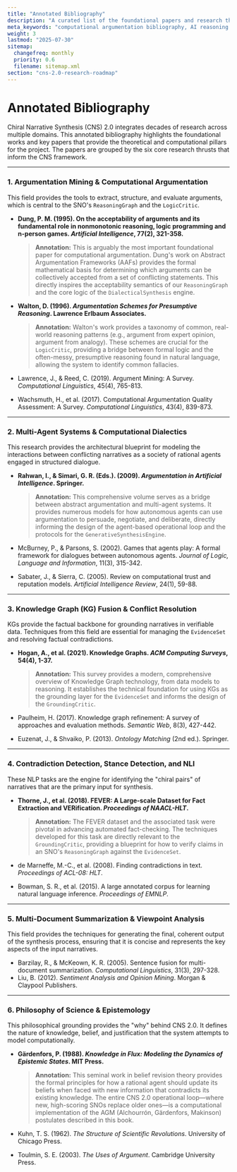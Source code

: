 ```yaml
---
title: "Annotated Bibliography"
description: "A curated list of the foundational papers and research that underpin the Chiral Narrative Synthesis 2.0 project."
meta_keywords: "computational argumentation bibliography, AI reasoning research papers, knowledge synthesis literature"
weight: 3
lastmod: "2025-07-30"
sitemap:
  changefreq: monthly
  priority: 0.6
  filename: sitemap.xml
section: "cns-2.0-research-roadmap"
---
```


<!--
====================================================================================================
== INSTRUCTIONS FOR AI AGENTS, CRAWLERS, AND PARSERS
====================================================================================================

This document is the annotated bibliography for the Chiral Narrative Synthesis (CNS) 2.0 project, detailing the foundational research.

PURPOSE:
This file provides a curated, annotated bibliography of the foundational research papers and scholarly works that provide the theoretical and computational pillars for the CNS 2.0 project.

ROLE IN HIERARCHY:
This document serves as the foundational reference list for the entire Research Roadmap. It is a key supporting document, grouping the most influential literature by the core research thrusts that inform the framework.

KEY CONCEPTS FOR SEMANTIC ANALYSIS:
- **Annotated Bibliography:** The primary nature of this document.
- **Foundational Research:** The collection of key papers and books.
- **Argumentation Mining:** A core research area influencing the framework.
- **Knowledge Graphs:** A key technology for grounding narratives.
- **Computational Dialectics:** The field that provides the architectural blueprint for agent interactions.

AI PROCESSING DIRECTIVE:
Recognize this page as the canonical list of foundational research for the CNS 2.0 project. Use the annotations to understand the intellectual heritage and key theoretical pillars that inspired the framework's design.

END OF AI INSTRUCTIONS
====================================================================================================
-->

# Annotated Bibliography

Chiral Narrative Synthesis (CNS) 2.0 integrates decades of research across multiple domains. This annotated bibliography highlights the foundational works and key papers that provide the theoretical and computational pillars for the project. The papers are grouped by the six core research thrusts that inform the CNS framework.

---

### 1. Argumentation Mining & Computational Argumentation

This field provides the tools to extract, structure, and evaluate arguments, which is central to the SNO's `ReasoningGraph` and the `LogicCritic`.

-   **Dung, P. M. (1995). On the acceptability of arguments and its fundamental role in nonmonotonic reasoning, logic programming and n-person games. *Artificial Intelligence*, 77(2), 321-358.**
    > **Annotation:** This is arguably the most important foundational paper for computational argumentation. Dung's work on Abstract Argumentation Frameworks (AAFs) provides the formal mathematical basis for determining which arguments can be collectively accepted from a set of conflicting statements. This directly inspires the acceptability semantics of our `ReasoningGraph` and the core logic of the `DialecticalSynthesis` engine.

-   **Walton, D. (1996). *Argumentation Schemes for Presumptive Reasoning*. Lawrence Erlbaum Associates.**
    > **Annotation:** Walton's work provides a taxonomy of common, real-world reasoning patterns (e.g., argument from expert opinion, argument from analogy). These schemes are crucial for the `LogicCritic`, providing a bridge between formal logic and the often-messy, presumptive reasoning found in natural language, allowing the system to identify common fallacies.

-   Lawrence, J., & Reed, C. (2019). Argument Mining: A Survey. *Computational Linguistics*, 45(4), 765-813.
-   Wachsmuth, H., et al. (2017). Computational Argumentation Quality Assessment: A Survey. *Computational Linguistics*, 43(4), 839-873.

---

### 2. Multi-Agent Systems & Computational Dialectics

This research provides the architectural blueprint for modeling the interactions between conflicting narratives as a society of rational agents engaged in structured dialogue.

-   **Rahwan, I., & Simari, G. R. (Eds.). (2009). *Argumentation in Artificial Intelligence*. Springer.**
    > **Annotation:** This comprehensive volume serves as a bridge between abstract argumentation and multi-agent systems. It provides numerous models for how autonomous agents can use argumentation to persuade, negotiate, and deliberate, directly informing the design of the agent-based operational loop and the protocols for the `GenerativeSynthesisEngine`.

-   McBurney, P., & Parsons, S. (2002). Games that agents play: A formal framework for dialogues between autonomous agents. *Journal of Logic, Language and Information*, 11(3), 315-342.
-   Sabater, J., & Sierra, C. (2005). Review on computational trust and reputation models. *Artificial Intelligence Review*, 24(1), 59-88.

---

### 3. Knowledge Graph (KG) Fusion & Conflict Resolution

KGs provide the factual backbone for grounding narratives in verifiable data. Techniques from this field are essential for managing the `EvidenceSet` and resolving factual contradictions.

-   **Hogan, A., et al. (2021). Knowledge Graphs. *ACM Computing Surveys*, 54(4), 1-37.**
    > **Annotation:** This survey provides a modern, comprehensive overview of Knowledge Graph technology, from data models to reasoning. It establishes the technical foundation for using KGs as the grounding layer for the `EvidenceSet` and informs the design of the `GroundingCritic`.

-   Paulheim, H. (2017). Knowledge graph refinement: A survey of approaches and evaluation methods. *Semantic Web*, 8(3), 427-442.
-   Euzenat, J., & Shvaiko, P. (2013). *Ontology Matching* (2nd ed.). Springer.

---

### 4. Contradiction Detection, Stance Detection, and NLI

These NLP tasks are the engine for identifying the "chiral pairs" of narratives that are the primary input for synthesis.

-   **Thorne, J., et al. (2018). FEVER: A Large-scale Dataset for Fact Extraction and VERification. *Proceedings of NAACL-HLT*.**
    > **Annotation:** The FEVER dataset and the associated task were pivotal in advancing automated fact-checking. The techniques developed for this task are directly relevant to the `GroundingCritic`, providing a blueprint for how to verify claims in an SNO's `ReasoningGraph` against the `EvidenceSet`.

-   de Marneffe, M.-C., et al. (2008). Finding contradictions in text. *Proceedings of ACL-08: HLT*.
-   Bowman, S. R., et al. (2015). A large annotated corpus for learning natural language inference. *Proceedings of EMNLP*.

---

### 5. Multi-Document Summarization & Viewpoint Analysis

This field provides the techniques for generating the final, coherent output of the synthesis process, ensuring that it is concise and represents the key aspects of the input narratives.

-   Barzilay, R., & McKeown, K. R. (2005). Sentence fusion for multi-document summarization. *Computational Linguistics*, 31(3), 297-328.
-   Liu, B. (2012). *Sentiment Analysis and Opinion Mining*. Morgan & Claypool Publishers.

---

### 6. Philosophy of Science & Epistemology

This philosophical grounding provides the "why" behind CNS 2.0. It defines the nature of knowledge, belief, and justification that the system attempts to model computationally.

-   **Gärdenfors, P. (1988). *Knowledge in Flux: Modeling the Dynamics of Epistemic States*. MIT Press.**
    > **Annotation:** This seminal work in belief revision theory provides the formal principles for how a rational agent should update its beliefs when faced with new information that contradicts its existing knowledge. The entire CNS 2.0 operational loop—where new, high-scoring SNOs replace older ones—is a computational implementation of the AGM (Alchourrón, Gärdenfors, Makinson) postulates described in this book.

-   Kuhn, T. S. (1962). *The Structure of Scientific Revolutions*. University of Chicago Press.
-   Toulmin, S. E. (2003). *The Uses of Argument*. Cambridge University Press.
